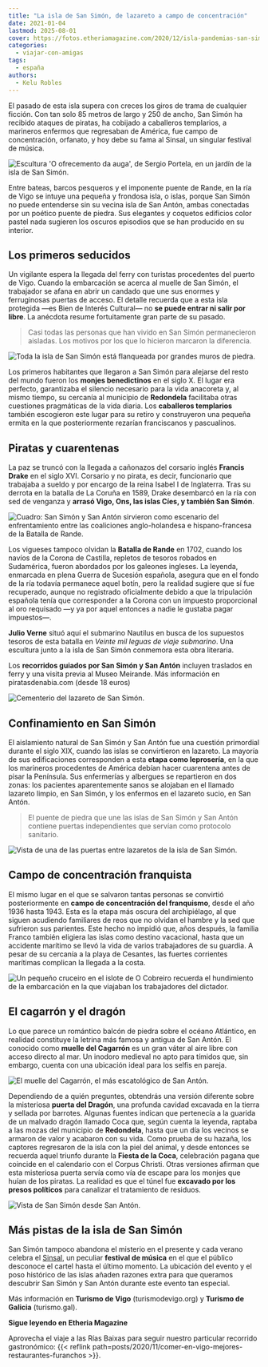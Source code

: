 ```yaml
---
title: "La isla de San Simón, de lazareto a campo de concentración"
date: 2021-01-04
lastmod: 2025-08-01
cover: https://fotos.etheriamagazine.com/2020/12/isla-pandemias-san-simon-jardines.jpg
categories: 
  - viajar-con-amigas
tags: 
  - españa
authors: 
  - Kelu Robles
---
```


El pasado de esta isla supera con creces los giros de trama de cualquier ficción. Con 
tan solo 85 metros de largo y 250 de ancho, San Simón ha recibido ataques de piratas, ha 
cobijado a caballeros templarios, a marineros enfermos que regresaban de América, fue 
campo de concentración, orfanato, y hoy debe su fama al Sinsal, un singular festival de 
música. 

![Escultura 'O ofrecemento da auga', de Sergio Portela, en un jardín de la isla de San Simón.](https://fotos.etheriamagazine.com/2020/12/isla-pandemias-san-simon-jardines.jpg "Escultura 'O ofrecemento da auga', de Sergio Portela, en un jardín de la isla de San Simón. © Kelu Robles")

<!-- LEGACY_UPDATED: Actualizado 8/2025 -->

Entre bateas, barcos pesqueros y el imponente puente de Rande, en la ría de Vigo se 
intuye una pequeña y frondosa isla, o islas, porque San Simón no puede entenderse sin su 
vecina isla de San Antón, ambas conectadas por un poético puente de piedra. Sus 
elegantes y coquetos edificios color pastel nada sugieren los oscuros episodios que se 
han producido en su interior. 

## Los primeros seducidos

Un vigilante espera la llegada del ferry con turistas procedentes del puerto de Vigo. 
Cuando la embarcación se acerca al muelle de San Simón, el trabajador se afana en abrir 
un candado que une sus enormes y ferruginosas puertas de acceso. El detalle recuerda que 
a esta isla protegida —es Bien de Interés Cultural— no **se puede entrar ni salir por 
libre**. La anécdota resume fortuitamente gran parte de su pasado. 

> Casi todas las personas que han vivido en San Simón permanecieron aisladas. Los motivos 
> por los que lo hicieron marcaron la diferencia. 

![Toda la isla de San Simón está flanqueada por grandes muros de piedra.](https://fotos.etheriamagazine.com/2020/12/vigo-isla-san-simon-muelle.jpg "Toda la isla de San Simón está flanqueada por grandes muros de piedra. © Kelu Robles")

Los primeros habitantes que llegaron a San Simón para alejarse del resto del mundo 
fueron los **monjes benedictinos** en el siglo X. El lugar era perfecto, garantizaba el 
silencio necesario para la vida anacoreta y, al mismo tiempo, su cercanía al municipio 
de **Redondela** facilitaba otras cuestiones pragmáticas de la vida diaria. Los 
**caballeros templarios** también escogieron este lugar para su retiro y construyeron 
una pequeña ermita en la que posteriormente rezarían franciscanos y pascualinos. 

## Piratas y cuarentenas

La paz se truncó con la llegada a cañonazos del corsario inglés **Francis Drake** en el 
siglo XVI. Corsario y no pirata, es decir, funcionario que trabajaba a sueldo y por 
encargo de la reina Isabel I de Inglaterra. Tras su derrota en la batalla de La Coruña 
en 1589, Drake desembarcó en la ría con sed de venganza y **arrasó Vigo, Ons, las islas 
Cíes, y también San Simón**. 

![Cuadro: San Simón y San Antón sirvieron como escenario del enfrentamiento entre las coaliciones anglo-holandesa e hispano-francesa de la Batalla de Rande.](https://fotos.etheriamagazine.com/2020/12/isla-san-simon-batalla-rande.jpg "San Simón y San Antón sirvieron como escenario del enfrentamiento entre las coaliciones anglo-holandesa e hispano-francesa de la Batalla de Rande. © Ludolf Backhuysen, Royal Museums Greenwich")

Los vigueses tampoco olvidan la **Batalla de Rande** en 1702, cuando los navíos de la 
Corona de Castilla, repletos de tesoros robados en Sudamérica, fueron abordados por los 
galeones ingleses. La leyenda, enmarcada en plena Guerra de Sucesión española, asegura 
que en el fondo de la ría todavía permanece aquel botín, pero la realidad sugiere que sí 
fue recuperado, aunque no registrado oficialmente debido a que la tripulación española 
tenía que corresponder a la Corona con un impuesto proporcional al oro requisado —y ya 
por aquel entonces a nadie le gustaba pagar impuestos—. 

**Julio Verne** situó aquí el submarino Nautilus en busca de los supuestos tesoros de 
esta batalla en _Veinte mil leguas de viaje submarino_. Una escultura junto a la isla de 
San Simón conmemora esta obra literaria. 

Los **recorridos guiados por San Simón y San Antón** incluyen traslados en ferry y una 
visita previa al Museo Meirande. Más información en piratasdenabia.com (desde 18 euros) 

![Cementerio del lazareto de San Simón.](https://fotos.etheriamagazine.com/2020/12/isla-san-simon-cementerio.jpg "Cementerio del lazareto de San Simón. © Kelu Robles")

## Confinamiento en San Simón

El aislamiento natural de San Simón y San Antón fue una cuestión primordial durante el 
siglo XIX, cuando las islas se convirtieron en lazareto. La mayoría de sus edificaciones 
corresponden a esta **etapa como leprosería**, en la que los marineros procedentes de 
América debían hacer cuarentena antes de pisar la Península. Sus enfermerías y albergues 
se repartieron en dos zonas: los pacientes aparentemente sanos se alojaban en el llamado 
lazareto limpio, en San Simón, y los enfermos en el lazareto sucio, en San Antón. 

> El puente de piedra que une las islas de San Simón y San Antón contiene puertas 
> independientes que servían como protocolo sanitario. 

![Vista de una de las puertas entre lazaretos de la isla de San Simón.](https://fotos.etheriamagazine.com/2020/12/isla-san-simon-puente.jpg "Vista de una de las puertas entre lazaretos de la isla de San Simón. © Kelu Robles")

## Campo de concentración franquista

El mismo lugar en el que se salvaron tantas personas se convirtió posteriormente en 
**campo de concentración del franquismo**, desde el año 1936 hasta 1943. Esta es la 
etapa más oscura del archipiélago, al que siguen acudiendo familiares de reos que no 
olvidan el hambre y la sed que sufrieron sus parientes. Este hecho no impidió que, años 
después, la familia Franco también eligiera las islas como destino vacacional, hasta que 
un accidente marítimo se llevó la vida de varios trabajadores de su guardia. A pesar de 
su cercanía a la playa de Cesantes, las fuertes corrientes marítimas complican la 
llegada a la costa. 

![Un pequeño cruceiro en el islote de O Cobreiro recuerda el hundimiento de la embarcación en la que viajaban los trabajadores del dictador.](https://fotos.etheriamagazine.com/2020/12/isla-san-simon-cruceiro.jpg "Un pequeño cruceiro en el islote de O Cobreiro recuerda el hundimiento de la embarcación en la que viajaban los trabajadores del dictador. © Kelu Robles")

## El cagarrón y el dragón

Lo que parece un romántico balcón de piedra sobre el océano Atlántico, en realidad 
constituye la letrina más famosa y antigua de San Antón. El conocido como **muelle del 
Cagarrón** es un gran váter al aire libre con acceso directo al mar. Un inodoro medieval 
no apto para tímidos que, sin embargo, cuenta con una ubicación ideal para los selfis en 
pareja. 

![El muelle del Cagarrón, el más escatológico de San Antón.](https://fotos.etheriamagazine.com/2020/12/isla-san-simon-cagarron.jpg "El muelle del Cagarrón, el más escatológico de San Antón. © Kelu Robles")

Dependiendo de a quién preguntes, obtendrás una versión diferente sobre la misteriosa 
**puerta del Dragón**, una profunda cavidad excavada en la tierra y sellada por 
barrotes. Algunas fuentes indican que pertenecía a la guarida de un malvado dragón 
llamado Coca que, según cuenta la leyenda, raptaba a las mozas del municipio de 
**Redondela**, hasta que un día los vecinos se armaron de valor y acabaron con su vida. 
Como prueba de su hazaña, los captores regresaron de la isla con la piel del animal, y 
desde entonces se recuerda aquel triunfo durante la **Fiesta de la Coca**, celebración 
pagana que coincide en el calendario con el Corpus Christi. Otras versiones afirman que 
esta misteriosa puerta servía como vía de escape para los monjes que huían de los 
piratas. La realidad es que el túnel fue **excavado por los presos políticos** para 
canalizar el tratamiento de residuos. 

![Vista de San Simón desde San Antón.](https://fotos.etheriamagazine.com/2020/12/isla-san-simon-lazareto-de-vigo.jpg "Vista de San Simón desde San Antón. © Kelu Robles")

## Más pistas de la isla de San Simón

San Simón tampoco abandona el misterio en el presente y cada verano celebra el 
[Sinsal](https://festival.sins.al/es), un peculiar **festival de música** en el que el 
público desconoce el cartel hasta el último momento. La ubicación del evento y el poso 
histórico de las islas añaden razones extra para que queramos descubrir San Simón y San 
Antón durante este evento tan especial. 

Más información en **Turismo de Vigo** (turismodevigo.org) y **Turismo de Galicia** 
(turismo.gal). 

**Sigue leyendo en Etheria Magazine** 

Aprovecha el viaje a las Rías Baixas para seguir nuestro particular recorrido 
gastronómico: {{< reflink 
path=posts/2020/11/comer-en-vigo-mejores-restaurantes-furanchos >}}.
